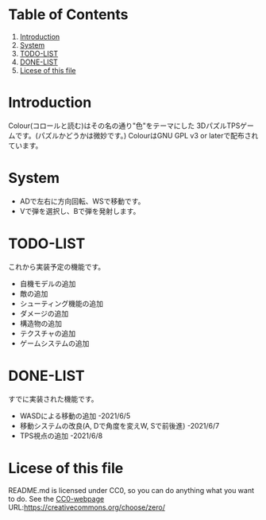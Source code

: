 
# Table of Contents

1.  [Introduction](#orgcdc1735)
2.  [System](#orgbd9ce92)
3.  [TODO-LIST](#orgcbd806d)
4.  [DONE-LIST](#org89b70e6)
5.  [Licese of this file](#org6b92f51)



<a id="orgcdc1735"></a>

# Introduction

Colour(コロールと読む)はその名の通り"色"をテーマにした
3DパズルTPSゲームです。(パズルかどうかは微妙です。)
ColourはGNU GPL v3 or laterで配布されています。


<a id="orgbd9ce92"></a>

# System

-   ADで左右に方向回転、WSで移動です。
-   Vで弾を選択し、Bで弾を発射します。


<a id="orgcbd806d"></a>

# TODO-LIST

これから実装予定の機能です。

-   自機モデルの追加
-   敵の追加
-   シューティング機能の追加
-   ダメージの追加
-   構造物の追加
-   テクスチャの追加
-   ゲームシステムの追加


<a id="org89b70e6"></a>

# DONE-LIST

すでに実装された機能です。

-   WASDによる移動の追加 -2021/6/5
-   移動システムの改良(A, Dで角度を変えW, Sで前後進) -2021/6/7
-   TPS視点の追加 -2021/6/8


<a id="org6b92f51"></a>

# Licese of this file

README.md is licensed under CC0,
so you can do anything what you want to do.
See the [CC0-webpage](https://creativecommons.org/choose/zero/)
URL:<https://creativecommons.org/choose/zero/>

